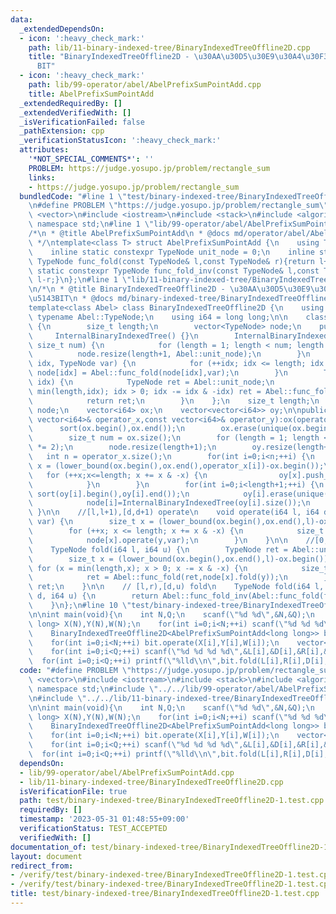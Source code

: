 ```yaml
---
data:
  _extendedDependsOn:
  - icon: ':heavy_check_mark:'
    path: lib/11-binary-indexed-tree/BinaryIndexedTreeOffline2D.cpp
    title: "BinaryIndexedTreeOffline2D - \u30AA\u30D5\u30E9\u30A4\u30F32\u6B21\u5143\
      BIT"
  - icon: ':heavy_check_mark:'
    path: lib/99-operator/abel/AbelPrefixSumPointAdd.cpp
    title: AbelPrefixSumPointAdd
  _extendedRequiredBy: []
  _extendedVerifiedWith: []
  _isVerificationFailed: false
  _pathExtension: cpp
  _verificationStatusIcon: ':heavy_check_mark:'
  attributes:
    '*NOT_SPECIAL_COMMENTS*': ''
    PROBLEM: https://judge.yosupo.jp/problem/rectangle_sum
    links:
    - https://judge.yosupo.jp/problem/rectangle_sum
  bundledCode: "#line 1 \"test/binary-indexed-tree/BinaryIndexedTreeOffline2D-1.test.cpp\"\
    \n#define PROBLEM \"https://judge.yosupo.jp/problem/rectangle_sum\"\n\n#include\
    \ <vector>\n#include <iostream>\n#include <stack>\n#include <algorithm>\nusing\
    \ namespace std;\n#line 1 \"lib/99-operator/abel/AbelPrefixSumPointAdd.cpp\"\n\
    /*\n * @title AbelPrefixSumPointAdd\n * @docs md/operator/abel/AbelPrefixSumPointAdd.md\n\
    \ */\ntemplate<class T> struct AbelPrefixSumPointAdd {\n    using TypeNode = T;\n\
    \    inline static constexpr TypeNode unit_node = 0;\n    inline static constexpr\
    \ TypeNode func_fold(const TypeNode& l,const TypeNode& r){return l+r;}\n    inline\
    \ static constexpr TypeNode func_fold_inv(const TypeNode& l,const TypeNode& r){return\
    \ l-r;}\n};\n#line 1 \"lib/11-binary-indexed-tree/BinaryIndexedTreeOffline2D.cpp\"\
    \n/*\n * @title BinaryIndexedTreeOffline2D - \u30AA\u30D5\u30E9\u30A4\u30F32\u6B21\
    \u5143BIT\n * @docs md/binary-indexed-tree/BinaryIndexedTreeOffline2D.md\n */\n\
    template<class Abel> class BinaryIndexedTreeOffline2D {\n    using TypeNode =\
    \ typename Abel::TypeNode;\n    using i64 = long long;\n\n    class InternalBinaryIndexedTree\
    \ {\n        size_t length;\n        vector<TypeNode> node;\n    public:\n   \
    \     InternalBinaryIndexedTree() {}\n        InternalBinaryIndexedTree(const\
    \ size_t num) {\n            for (length = 1; length < num; length *= 2);\n  \
    \          node.resize(length+1, Abel::unit_node);\n        }\n        void operate(size_t\
    \ idx, TypeNode var) {\n            for (++idx; idx <= length; idx += idx & -idx)\
    \ node[idx] = Abel::func_fold(node[idx],var);\n        }\n        TypeNode fold(size_t\
    \ idx) {\n            TypeNode ret = Abel::unit_node;\n            for (idx =\
    \ min(length,idx); idx > 0; idx -= idx & -idx) ret = Abel::func_fold(ret,node[idx]);\n\
    \            return ret;\n        }\n    };\n    size_t length;\n    vector<InternalBinaryIndexedTree>\
    \ node;\n    vector<i64> ox;\n    vector<vector<i64>> oy;\n\npublic:\n\n    BinaryIndexedTreeOffline2D(const\
    \ vector<i64>& operator_x,const vector<i64>& operator_y):ox(operator_x) {\n  \
    \      sort(ox.begin(),ox.end());\n        ox.erase(unique(ox.begin(),ox.end()),ox.end());\n\
    \        size_t num = ox.size();\n        for (length = 1; length < num; length\
    \ *= 2);\n        node.resize(length+1);\n        oy.resize(length+1);\n     \
    \   int n = operator_x.size();\n        for(int i=0;i<n;++i) {\n            size_t\
    \ x = (lower_bound(ox.begin(),ox.end(),operator_x[i])-ox.begin());\n         \
    \   for (++x;x<=length; x += x & -x) {\n                oy[x].push_back(operator_y[i]);\n\
    \            }\n        }\n        for(int i=0;i<length+1;++i) {\n           \
    \ sort(oy[i].begin(),oy[i].end());\n            oy[i].erase(unique(oy[i].begin(),oy[i].end()),oy[i].end());\n\
    \            node[i]=InternalBinaryIndexedTree(oy[i].size());\n        }\n   \
    \ }\n\n    //[l,l+1),[d,d+1) operate\n    void operate(i64 l, i64 d, TypeNode\
    \ var) {\n        size_t x = (lower_bound(ox.begin(),ox.end(),l)-ox.begin());\n\
    \        for (++x; x <= length; x += x & -x) {\n            size_t y = (lower_bound(oy[x].begin(),oy[x].end(),d)-oy[x].begin());\n\
    \            node[x].operate(y,var);\n        }\n    }\n\n    //[0,r),[0,u) fold\n\
    \    TypeNode fold(i64 l, i64 u) {\n        TypeNode ret = Abel::unit_node;\n\
    \        size_t x = (lower_bound(ox.begin(),ox.end(),l)-ox.begin());\n       \
    \ for (x = min(length,x); x > 0; x -= x & -x) {\n            size_t y = (lower_bound(oy[x].begin(),oy[x].end(),u)-oy[x].begin());\n\
    \            ret = Abel::func_fold(ret,node[x].fold(y));\n        }\n        return\
    \ ret;\n    }\n\n    // [l,r),[d,u) fold\n    TypeNode fold(i64 l, i64 r, i64\
    \ d, i64 u) {\n        return Abel::func_fold_inv(Abel::func_fold(fold(r,u),fold(l,d)),Abel::func_fold(fold(r,d),fold(l,u)));\n\
    \    }\n};\n#line 10 \"test/binary-indexed-tree/BinaryIndexedTreeOffline2D-1.test.cpp\"\
    \n\nint main(void){\n    int N,Q;\n    scanf(\"%d %d\",&N,&Q);\n    vector<long\
    \ long> X(N),Y(N),W(N);\n    for(int i=0;i<N;++i) scanf(\"%d %d %d\",&X[i],&Y[i],&W[i]);\n\
    \    BinaryIndexedTreeOffline2D<AbelPrefixSumPointAdd<long long>> bit(X,Y);\n\
    \    for(int i=0;i<N;++i) bit.operate(X[i],Y[i],W[i]);\n    vector<int> L(Q),D(Q),R(Q),U(Q);\n\
    \    for(int i=0;i<Q;++i) scanf(\"%d %d %d %d\",&L[i],&D[i],&R[i],&U[i]);\n  \
    \  for(int i=0;i<Q;++i) printf(\"%lld\\n\",bit.fold(L[i],R[i],D[i],U[i]));\n}\n"
  code: "#define PROBLEM \"https://judge.yosupo.jp/problem/rectangle_sum\"\n\n#include\
    \ <vector>\n#include <iostream>\n#include <stack>\n#include <algorithm>\nusing\
    \ namespace std;\n#include \"../../lib/99-operator/abel/AbelPrefixSumPointAdd.cpp\"\
    \n#include \"../../lib/11-binary-indexed-tree/BinaryIndexedTreeOffline2D.cpp\"\
    \n\nint main(void){\n    int N,Q;\n    scanf(\"%d %d\",&N,&Q);\n    vector<long\
    \ long> X(N),Y(N),W(N);\n    for(int i=0;i<N;++i) scanf(\"%d %d %d\",&X[i],&Y[i],&W[i]);\n\
    \    BinaryIndexedTreeOffline2D<AbelPrefixSumPointAdd<long long>> bit(X,Y);\n\
    \    for(int i=0;i<N;++i) bit.operate(X[i],Y[i],W[i]);\n    vector<int> L(Q),D(Q),R(Q),U(Q);\n\
    \    for(int i=0;i<Q;++i) scanf(\"%d %d %d %d\",&L[i],&D[i],&R[i],&U[i]);\n  \
    \  for(int i=0;i<Q;++i) printf(\"%lld\\n\",bit.fold(L[i],R[i],D[i],U[i]));\n}"
  dependsOn:
  - lib/99-operator/abel/AbelPrefixSumPointAdd.cpp
  - lib/11-binary-indexed-tree/BinaryIndexedTreeOffline2D.cpp
  isVerificationFile: true
  path: test/binary-indexed-tree/BinaryIndexedTreeOffline2D-1.test.cpp
  requiredBy: []
  timestamp: '2023-05-31 01:48:55+09:00'
  verificationStatus: TEST_ACCEPTED
  verifiedWith: []
documentation_of: test/binary-indexed-tree/BinaryIndexedTreeOffline2D-1.test.cpp
layout: document
redirect_from:
- /verify/test/binary-indexed-tree/BinaryIndexedTreeOffline2D-1.test.cpp
- /verify/test/binary-indexed-tree/BinaryIndexedTreeOffline2D-1.test.cpp.html
title: test/binary-indexed-tree/BinaryIndexedTreeOffline2D-1.test.cpp
---
```

